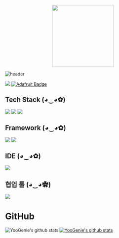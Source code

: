 <meta name="google-site-verification" content="eAehi8uowkiyCgEjYEXopAN4s8qasu1_xUHx0tewJhM" />

<p align="center">
<img src="https://user-images.githubusercontent.com/92665524/186047327-99b6df12-308a-47f0-a50d-033b29054ffd.png"  width="200"/>
</>


![header](https://capsule-render.vercel.app/api?type=Waving&height=250&section=header&color=0:F361A6,50:FFD9EC,100:F361A6&text=괴발개발%20성장기&fontSize=70&animation=twinkling)

<a href="mailto:genie201207@gmail.com" target="_blank"><img src="https://img.shields.io/badge/Gmail-d14836?style=flat-square&logo=Gmail&logoColor=white"/></a>
[![Adafruit Badge](http://img.shields.io/badge/-blog-yellow?style=flat-square&logo=Adafruit&link=https://pink1016.tistory.com/)](https://pink1016.tistory.com/)

<!--[![Adafruit Badge](http://img.shields.io/badge/-이력서-orange?style=flat-square&logo=Adafruit&link=https://github.com/YooGenie/YooGenie/files/9607573/default.pdf)](https://github.com/YooGenie/YooGenie/files/9607573/default.pdf/)

-->



<!-- ![Hits](https://hits.seeyoufarm.com/api/count/incr/badge.svg?url=https%3A%2F%2Fgithub.comFhit-counter&title_bg=%2300BCFF&icon=go.svg&icon_color=%23FFFFFF&title=Go&edge_flat=false) -->

<h2 data-ke-size="size26"><b>Tech&nbsp;Stack (◕‿◕✿)</b></h2>

<div style={{ textAlign: "left" , float: "left" }}>
<img src="https://img.shields.io/badge/Go-00ADD8?style=flat&logo=go&logoColor=000000&logoWidth=20"/>
<img src="https://img.shields.io/badge/MySQL-4479A1?style=flat&logo=MySQL&logoColor=000000&logoWidth=20"/>
<img src="https://img.shields.io/badge/React-FDEE21?style=flat&logo=React&logoColor=000000&logoWidth=20"/>
</div>

<h2 data-ke-size="size26"><b>Framework (◕‿◕✿)</b></h2>
<div style={{ textAlign: "left" , float: "left" }}>
<img src="https://img.shields.io/badge/Ant Design-0170FE?style=flat&logo=Ant Design&logoColor=000000"/>
<img src="https://img.shields.io/badge/Echo-A100FF?style=flat&logo=go&logoColor=FFFFFF"/>
</div>

<h2 data-ke-size="size26"><b> IDE (◕‿◕✿)</b></h2>
<div style={{ textAlign: "left" , float: "left" }}>
<img src="https://img.shields.io/badge/GoLand-000000?style=flat&logo=GoLand&logoColor=FFFFFF"/>
</div>

<h2 data-ke-size="size26"><b> 협업 툴 (◕‿◕✿)</b></h2>
<div style={{ textAlign: "left" , float: "left" }}>
<img src="https://img.shields.io/badge/dooray-115DE6?style=flat&logoColor=FFFFFF"/>
</div>

# GitHub
![YooGenie's github stats](https://github-readme-stats.vercel.app/api?username=YooGenie&show_icons=true)
[![YooGenie's github stats](https://github-readme-stats.vercel.app/api/top-langs/?username=YooGenie&show_icons=true&hide_border=true&title_color=004386&icon_color=004386&layout=compact)](https://github.com/YooGenie)



<!-- 주석한 자로>
<!--   [![Gmail Badge](https://img.shields.io/badge/Gmail-d14836?style=flat-square&logo=Gmail&logoColor=white&link=mailto:yshee712@gmail.com)](yshee712@gmail.com) -->
<!-- [![Adafruit Badge](http://img.shields.io/badge/-이력서-EA4C89?style=flat-square&logo=Adafruit&link=https://programmers.co.kr/pr/yshee712_857)](https://programmers.co.kr/pr/yshee712_857)
 >



<!--
&color=gradient&customColorList=10
**YooGenie/YooGenie** is a ✨ _special_ ✨ repository because its `README.md` (this file) appears on your GitHub profile.

[이력서.pdf](https://github.com/YooGenie/YooGenie/files/9607573/default.pdf)

Here are some ideas to get you started:

- 🔭 I’m currently working on ...
- 🌱 I’m currently learning ...
- 👯 I’m looking to collaborate on ...
- 🤔 I’m looking for help with ...
- 💬 Ask me about ...
- 📫 How to reach me: ...
- 😄 Pronouns: ...
- ⚡ Fun fact: ...
-->
